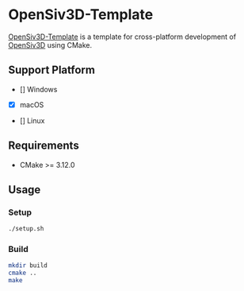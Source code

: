 # OpenSiv3D-Template

[OpenSiv3D-Template](https://github.com/kurokoji/OpenSiv3D-Template) is a template for cross-platform development of [OpenSiv3D](https://github.com/Siv3D/OpenSiv3D) using CMake.

## Support Platform

- [] Windows
- [x] macOS
- [] Linux

## Requirements

- CMake >= 3.12.0

## Usage

### Setup

```bash
./setup.sh
```

### Build

```bash
mkdir build
cmake ..
make
```
